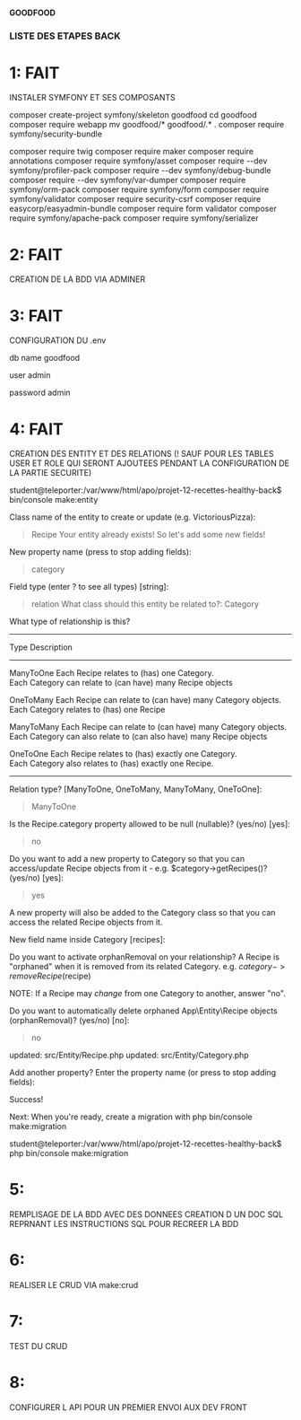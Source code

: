 #### GOODFOOD ####




### LISTE DES ETAPES BACK ###

# 1: FAIT #

INSTALER SYMFONY ET SES COMPOSANTS

composer create-project symfony/skeleton goodfood
cd goodfood
composer require webapp
mv goodfood/* goodfood/.* .
composer require symfony/security-bundle


composer require twig
composer require maker
composer require annotations
composer require symfony/asset
composer require --dev symfony/profiler-pack
composer require --dev symfony/debug-bundle
composer require --dev symfony/var-dumper
composer require symfony/orm-pack
composer require symfony/form
composer require symfony/validator
composer require security-csrf
composer require easycorp/easyadmin-bundle
composer require form validator
composer require symfony/apache-pack
composer require symfony/serializer

# 2: FAIT #

CREATION DE LA BDD VIA ADMINER

# 3: FAIT #

CONFIGURATION DU .env

db name goodfood

user admin

password admin

# 4: FAIT #

CREATION DES ENTITY ET DES RELATIONS (! SAUF POUR LES TABLES USER ET ROLE QUI SERONT AJOUTEES PENDANT LA CONFIGURATION DE LA PARTIE SECURITE)

student@teleporter:/var/www/html/apo/projet-12-recettes-healthy-back$ bin/console make:entity

 Class name of the entity to create or update (e.g. VictoriousPizza):
 > Recipe
 Your entity already exists! So let's add some new fields!

 New property name (press <return> to stop adding fields):
 > category

 Field type (enter ? to see all types) [string]:
 > relation
 What class should this entity be related to?:
 > Category

What type of relationship is this?
 ------------ ---------------------------------------------------------------------- 
  Type         Description                                                           
 ------------ ---------------------------------------------------------------------- 
  ManyToOne    Each Recipe relates to (has) one Category.                            
               Each Category can relate to (can have) many Recipe objects            
                                                                                     
  OneToMany    Each Recipe can relate to (can have) many Category objects.           
               Each Category relates to (has) one Recipe                             
                                                                                     
  ManyToMany   Each Recipe can relate to (can have) many Category objects.           
               Each Category can also relate to (can also have) many Recipe objects  
                                                                                     
  OneToOne     Each Recipe relates to (has) exactly one Category.                    
               Each Category also relates to (has) exactly one Recipe.               
 ------------ ---------------------------------------------------------------------- 

 Relation type? [ManyToOne, OneToMany, ManyToMany, OneToOne]:
 > ManyToOne

 Is the Recipe.category property allowed to be null (nullable)? (yes/no) [yes]:
 > no

 Do you want to add a new property to Category so that you can access/update Recipe objects from it - e.g. $category->getRecipes()? (yes/no) [yes]:
 > yes

 A new property will also be added to the Category class so that you can access the related Recipe objects from it.

 New field name inside Category [recipes]:
 > 

 Do you want to activate orphanRemoval on your relationship?
 A Recipe is "orphaned" when it is removed from its related Category.
 e.g. $category->removeRecipe($recipe)
 
 NOTE: If a Recipe may *change* from one Category to another, answer "no".

 Do you want to automatically delete orphaned App\Entity\Recipe objects (orphanRemoval)? (yes/no) [no]:
 > no

 updated: src/Entity/Recipe.php
 updated: src/Entity/Category.php

 Add another property? Enter the property name (or press <return> to stop adding fields):
 > 


           
  Success! 
           

 Next: When you're ready, create a migration with php bin/console make:migration
 
student@teleporter:/var/www/html/apo/projet-12-recettes-healthy-back$ php bin/console make:migration

# 5:

REMPLISAGE DE LA BDD AVEC DES DONNEES CREATION D UN DOC SQL REPRNANT LES INSTRUCTIONS SQL POUR RECREER LA BDD

# 6:

REALISER LE CRUD VIA make:crud

# 7: 

TEST DU CRUD

# 8:

CONFIGURER L API POUR UN PREMIER ENVOI AUX DEV FRONT








